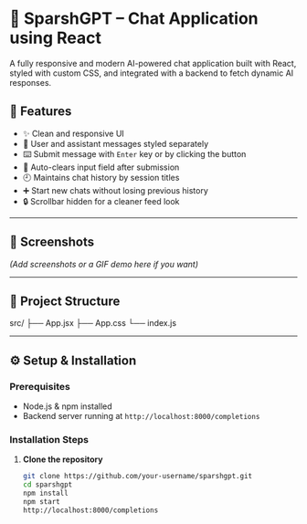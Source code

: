 # 💬 SparshGPT – Chat Application using React

A fully responsive and modern AI-powered chat application built with React, styled with custom CSS, and integrated with a backend to fetch dynamic AI responses.

## 🚀 Features

- ✨ Clean and responsive UI
- 🧠 User and assistant messages styled separately
- ⌨️ Submit message with `Enter` key or by clicking the button
- 📜 Auto-clears input field after submission
- 🕘 Maintains chat history by session titles
- ➕ Start new chats without losing previous history
- 🔒 Scrollbar hidden for a cleaner feed look

---

## 📸 Screenshots

*(Add screenshots or a GIF demo here if you want)*

---

## 📁 Project Structure

src/
├── App.jsx
├── App.css
└── index.js


---

## ⚙️ Setup & Installation

### Prerequisites
- Node.js & npm installed
- Backend server running at `http://localhost:8000/completions`

### Installation Steps

1. **Clone the repository**
   ```bash
   git clone https://github.com/your-username/sparshgpt.git
   cd sparshgpt
   npm install
   npm start
   http://localhost:8000/completions
  ```bash
